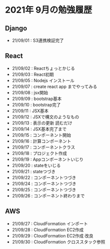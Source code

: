 # 2021年 9月の勉強履歴

## Django
- 21/09/01 : S3連携検証完了

## React
- 21/09/02 : Reactちょっとかじる
- 21/09/03 : React初期
- 21/09/05 : Nodejs インストール
- 21/09/07 : create react app までやってみる
- 21/09/08 : jsx開始
- 21/09/09 : bootstrap基本
- 21/09/10 : bootstrap完了
- 21/09/11 : JSX基本
- 21/09/12 : JSXで構文のようなもの
- 21/09/13 : 表示の更新 読むだけ
- 21/09/14 : JSX基本完了まで
- 21/09/15 : コンポーネント開始
- 21/09/16 : 計算コンポーネント
- 21/09/17 : コンポーネントクラス
- 21/09/18 : プロジェクト作成
- 21/09/19 : Appコンポーネントいじり
- 21/09/20 : stateをいじる
- 21/09/21 : stateつづき
- 21/09/22 : コンポーネントつづき
- 21/09/24 : コンポーネントつづき
- 21/09/25 : コンポーネントつづき
- 21/09/26 : コンポーネント終わりまで

## AWS
- 21/09/27 : CloudFormation インポート
- 21/09/28 : CloudFormation EC2作成
- 21/09/29 : CloudFormation EC2作成 改良
- 21/09/30 : CloudFormation クロススタック参照
